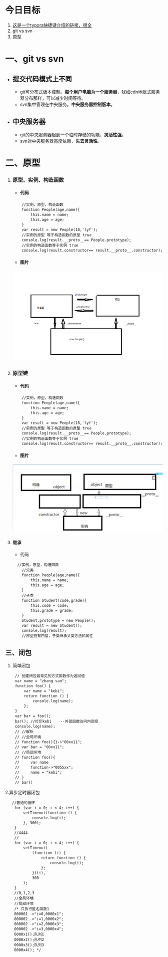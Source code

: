 今日目标
====
1. [这是一个typora快捷键介绍的链接，很全](https://www.cnblogs.com/hider/p/11614688.html)
2. git vs svn
3. 原型
# 一、git vs svn
* ## 提交代码模式上不同
    * git可分布式版本控制。**每个用户电脑为一个服务器**，犹如cdn地狱式服务器分布那样，可以减少时间等待。
    * svn集中管理在中央服务。**中央服务器控制版本**。
* ## 中央服务器
    * git的中央服务器起到一个临时存储的功能，**灵活性强**。
    * svn对中央服务器高度依赖，**失去灵活性**。
# 二、原型
1. ### 原型、实例、构造函数
   * #### 代码
    ```
        //实例，原型，构造函数
        function People(age,name){
            this.name = name;
            this.age = age;
        }
        var result = new People(18,'lyf');
        //实例的原型 等于构造函数的原型 true
        console.log(result.__proto__== People.prototype);
        //实例的构造函数等于实例 true
        console.log(result.constructor== result.__proto__.constructor); 
    ```
    * #### 图片
    ![原型图三者关系图](2020-02-11-16-35-37.png)
2. ### 原型链
   * #### 代码
    ```
        //实例，原型，构造函数
        function People(age,name){
            this.name = name;
            this.age = age;
        }
        var result = new People(18,'lyf');
        //实例的原型 等于构造函数的原型 true
        console.log(result.__proto__== People.prototype);
        //实例的构造函数等于实例 true
        console.log(result.constructor== result.__proto__.constructor); 
    ```
   * #### 图片
    ![](2020-02-11-17-22-47.png)


3. #### 继承
   * 代码

    ```
      //实例，原型，构造函数
        //父类
        function People(age,name){
            this.name = name;
            this.age = age;
        }
        //子类
        function Student(code,grade){
            this.code = code;
            this.grade = grade;
        }
        Student.prototype = new People();
        var result = new Student();
        console.log(result);
        //原型链有四层，子类继承父类方法和属性 
    ```
## 三、闭包
1. 简单闭包

        // 创建闭包最常见的方式函数作为返回值
        var name = "zhang san";
        function foo() {
            var name = "kebi";
            return function () {
                console.log(name);
            };
        }
        var bar = foo();
        bar(); //打印kebi    --外部函数访问内部变
        console.log(name);
        // //解析
        // //全局环境
        // function foo(){}->"00xx11";
        // var bar = "00xx11";
        // //局部环境
        // function foo(){
        //     var name
        //     function->"0055xx";
        //     name = "kebi";
        // }
        // bar() 
2.异步定时器闭包

       //普通的循环
        for (var i = 0; i < 4; i++) {
            setTimeout(function () {
                console.log(i);
            }, 300);
        }
        //4444
        //
        for (var i = 0; i < 4; i++) {
            setTimeout(
                (function (i) {
                    return function () {
                        console.log(i);
                    };
                })(i),
                300
            );
        }
        //0,1,2,3
        //全局环境
        //局部环境
        /* 只执行匿名函数1
        000001 ->"i=0,0000x1";
        000002 ->"i=1,0000x2";
        000002 ->"i=2,0000x3";
        000002 ->"i=3,0000x4";
        0000x1();队列1
        0000x2();队列2
        0000x3();队列3
        0000x4(); */


    
   
   ​     